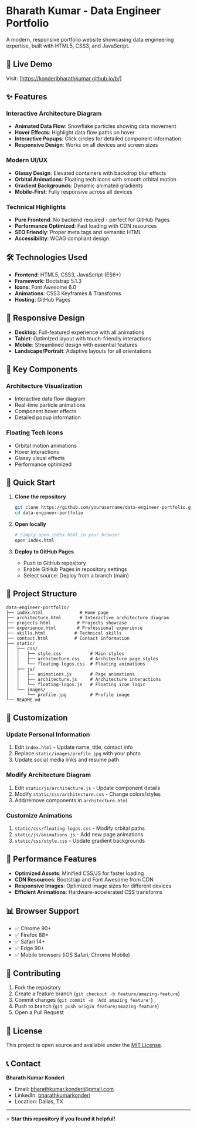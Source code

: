 # Bharath Kumar - Data Engineer Portfolio

A modern, responsive portfolio website showcasing data engineering expertise, built with HTML5, CSS3, and JavaScript.

## 🚀 Live Demo
Visit: [https://konderibharathkumar.github.io/b/]

## ✨ Features

### Interactive Architecture Diagram
- **Animated Data Flow**: Snowflake particles showing data movement
- **Hover Effects**: Highlight data flow paths on hover
- **Interactive Popups**: Click circles for detailed component information
- **Responsive Design**: Works on all devices and screen sizes

### Modern UI/UX
- **Glassy Design**: Elevated containers with backdrop blur effects
- **Orbital Animations**: Floating tech icons with smooth orbital motion
- **Gradient Backgrounds**: Dynamic animated gradients
- **Mobile-First**: Fully responsive across all devices

### Technical Highlights
- **Pure Frontend**: No backend required - perfect for GitHub Pages
- **Performance Optimized**: Fast loading with CDN resources
- **SEO Friendly**: Proper meta tags and semantic HTML
- **Accessibility**: WCAG compliant design

## 🛠️ Technologies Used

- **Frontend**: HTML5, CSS3, JavaScript (ES6+)
- **Framework**: Bootstrap 5.1.3
- **Icons**: Font Awesome 6.0
- **Animations**: CSS3 Keyframes & Transforms
- **Hosting**: GitHub Pages

## 📱 Responsive Design

- **Desktop**: Full-featured experience with all animations
- **Tablet**: Optimized layout with touch-friendly interactions
- **Mobile**: Streamlined design with essential features
- **Landscape/Portrait**: Adaptive layouts for all orientations

## 🎨 Key Components

### Architecture Visualization
- Interactive data flow diagram
- Real-time particle animations
- Component hover effects
- Detailed popup information

### Floating Tech Icons
- Orbital motion animations
- Hover interactions
- Glassy visual effects
- Performance optimized

## 🚀 Quick Start

1. **Clone the repository**
   ```bash
   git clone https://github.com/yourusername/data-engineer-portfolio.git
   cd data-engineer-portfolio
   ```

2. **Open locally**
   ```bash
   # Simply open index.html in your browser
   open index.html
   ```

3. **Deploy to GitHub Pages**
   - Push to GitHub repository
   - Enable GitHub Pages in repository settings
   - Select source: Deploy from a branch (main)

## 📁 Project Structure

```
data-engineer-portfolio/
├── index.html              # Home page
├── architecture.html       # Interactive architecture diagram
├── projects.html          # Projects showcase
├── experience.html        # Professional experience
├── skills.html           # Technical skills
├── contact.html          # Contact information
├── static/
│   ├── css/
│   │   ├── style.css           # Main styles
│   │   ├── architecture.css    # Architecture page styles
│   │   └── floating-logos.css  # Floating animations
│   ├── js/
│   │   ├── animations.js       # Page animations
│   │   ├── architecture.js     # Architecture interactions
│   │   └── floating-logos.js   # Floating icon logic
│   └── images/
│       └── profile.jpg         # Profile image
└── README.md
```

## 🎯 Customization

### Update Personal Information
1. Edit `index.html` - Update name, title, contact info
2. Replace `static/images/profile.jpg` with your photo
3. Update social media links and resume path

### Modify Architecture Diagram
1. Edit `static/js/architecture.js` - Update component details
2. Modify `static/css/architecture.css` - Change colors/styles
3. Add/remove components in `architecture.html`

### Customize Animations
1. `static/css/floating-logos.css` - Modify orbital paths
2. `static/js/animations.js` - Add new page animations
3. `static/css/style.css` - Update gradient backgrounds

## 🌟 Performance Features

- **Optimized Assets**: Minified CSS/JS for faster loading
- **CDN Resources**: Bootstrap and Font Awesome from CDN
- **Responsive Images**: Optimized image sizes for different devices
- **Efficient Animations**: Hardware-accelerated CSS transforms

## 📊 Browser Support

- ✅ Chrome 90+
- ✅ Firefox 88+
- ✅ Safari 14+
- ✅ Edge 90+
- ✅ Mobile browsers (iOS Safari, Chrome Mobile)

## 🤝 Contributing

1. Fork the repository
2. Create a feature branch (`git checkout -b feature/amazing-feature`)
3. Commit changes (`git commit -m 'Add amazing feature'`)
4. Push to branch (`git push origin feature/amazing-feature`)
5. Open a Pull Request

## 📄 License

This project is open source and available under the [MIT License](LICENSE).

## 📞 Contact

**Bharath Kumar Konderi**
- Email: bharathkumar.konderi@gmail.com
- LinkedIn: [bharathkumarkonderi](https://linkedin.com/in/bharathkumarkonderi)
- Location: Dallas, TX

---

⭐ **Star this repository if you found it helpful!**
